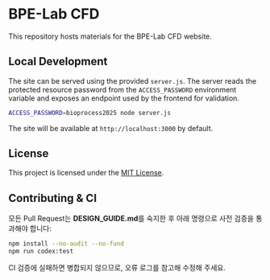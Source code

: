 # BPE-Lab CFD

This repository hosts materials for the BPE-Lab CFD website.

## Local Development

The site can be served using the provided `server.js`. The server reads the
protected resource password from the `ACCESS_PASSWORD` environment variable and
exposes an endpoint used by the frontend for validation.

```bash
ACCESS_PASSWORD=bioprocess2025 node server.js
```

The site will be available at `http://localhost:3000` by default.


## License

This project is licensed under the [MIT License](LICENSE).



## Contributing & CI

모든 Pull Request는 **DESIGN_GUIDE.md**를 숙지한 후 아래 명령으로 사전 검증을 통과해야 합니다:

```bash
npm install --no-audit --no-fund
npm run codex:test
```

CI 검증에 실패하면 병합되지 않으므로, 오류 로그를 참고해 수정해 주세요.

